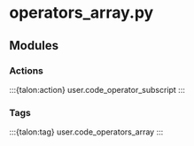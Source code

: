 # operators_array.py

## Modules

### Actions

:::{talon:action} user.code_operator_subscript
:::

### Tags

:::{talon:tag} user.code_operators_array
:::
